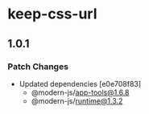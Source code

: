 # keep-css-url

## 1.0.1

### Patch Changes

- Updated dependencies [e0e708f83]
  - @modern-js/app-tools@1.6.8
  - @modern-js/runtime@1.3.2
